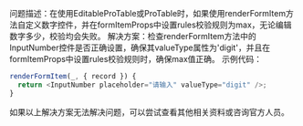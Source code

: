 问题描述：在使用EditableProTable或ProTable时，如果使用renderFormItem方法自定义数字控件，并在formItemProps中设置rules校验规则为max，无论编辑数字多少，校验均会失败。
解决方案：检查renderFormItem方法中的InputNumber控件是否正确设置，确保其valueType属性为'digit'，并且在formItemProps中设置rules校验规则时，确保max值正确。
示例代码：

```javascript
renderFormItem(_, { record }) {
  return <InputNumber placeholder="请输入" valueType="digit" />;
}
```

如果以上解决方案无法解决问题，可以尝试查看其他相关资料或咨询官方人员。
